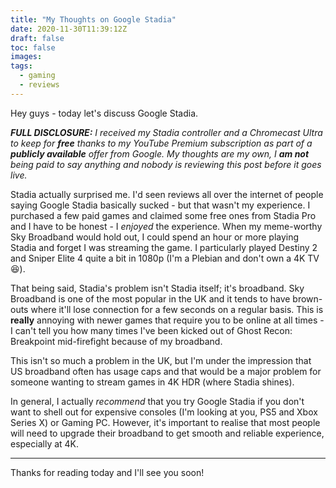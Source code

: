 ```yaml
---
title: "My Thoughts on Google Stadia"
date: 2020-11-30T11:39:12Z
draft: false
toc: false
images:
tags: 
  - gaming
  - reviews
---
```


Hey guys - today let's discuss Google Stadia.

_**FULL DISCLOSURE:** I received my Stadia controller and a Chromecast Ultra to keep for **free** thanks to my YouTube Premium subscription as part of a **publicly available** offer from Google. My thoughts are my own, I **am not** being paid to say anything and nobody is reviewing this post before it goes live._

Stadia actually surprised me. I'd seen reviews all over the internet of people saying Google Stadia basically sucked - but that wasn't my experience. I purchased a few paid games and claimed some free ones from Stadia Pro and I have to be honest - I *enjoyed* the experience. When my meme-worthy Sky Broadband would hold out, I could spend an hour or more playing Stadia and forget I was streaming the game. I particularly played Destiny 2 and Sniper Elite 4 quite a bit in 1080p (I'm a Plebian and don't own a 4K TV :laughing:).

That being said, Stadia's problem isn't Stadia itself; it's broadband. Sky Broadband is one of the most popular in the UK and it tends to have brown-outs where it'll lose connection for a few seconds on a regular basis. This is **really** annoying with newer games that require you to be online at all times - I can't tell you how many times I've been kicked out of Ghost Recon: Breakpoint mid-firefight because of my broadband.

This isn't so much a problem in the UK, but I'm under the impression that US broadband often has usage caps and that would be a major problem for someone wanting to stream games in 4K HDR (where Stadia shines).

In general, I actually *recommend* that you try Google Stadia if you don't want to shell out for expensive consoles (I'm looking at you, PS5 and Xbox Series X) or Gaming PC. However, it's important to realise that most people will need to upgrade their broadband to get smooth and reliable experience, especially at 4K.

---

Thanks for reading today and I'll see you soon!